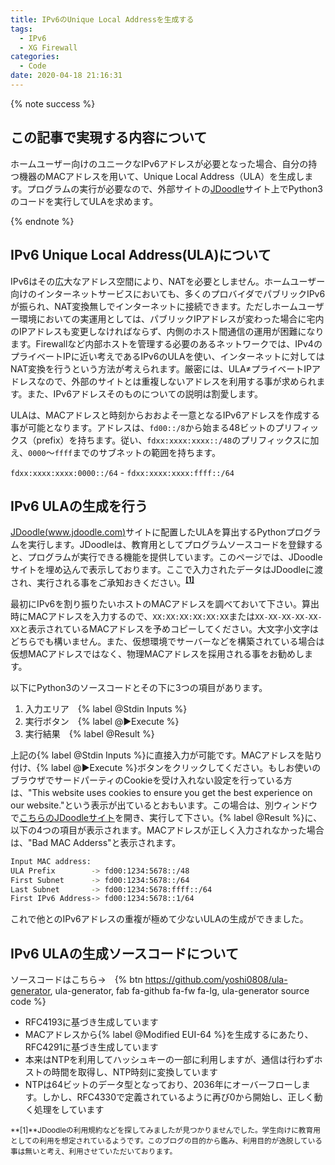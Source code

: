 ```yaml
---
title: IPv6のUnique Local Addressを生成する
tags:
  - IPv6
  - XG Firewall
categories:
  - Code
date: 2020-04-18 21:16:31
---
```


{% note success  %}

## この記事で実現する内容について

ホームユーザー向けのユニークなIPv6アドレスが必要となった場合、自分の持つ機器のMACアドレスを用いて、Unique Local Address（ULA）を生成します。プログラムの実行が必要なので、外部サイトの[JDoodle](https://www.jdoodle.com/)サイト上でPython3のコードを実行してULAを求めます。

{% endnote %}

<!-- more -->

## IPv6 Unique Local Address(ULA)について

IPv6はその広大なアドレス空間により、NATを必要としません。ホームユーザー向けのインターネットサービスにおいても、多くのプロバイダでパブリックIPv6が振られ、NAT変換無しでインターネットに接続できます。ただしホームユーザー環境においての実運用としては、パブリックIPアドレスが変わった場合に宅内のIPアドレスも変更しなければならず、内側のホスト間通信の運用が困難になります。Firewallなど内部ホストを管理する必要のあるネットワークでは、IPv4のプライベートIPに近い考えであるIPv6のULAを使い、インターネットに対してはNAT変換を行うという方法が考えられます。厳密には、ULA≠プライベートIPアドレスなので、外部のサイトとは重複しないアドレスを利用する事が求められます。また、IPv6アドレスそのものについての説明は割愛します。

ULAは、MACアドレスと時刻からおおよそ一意となるIPv6アドレスを作成する事が可能となります。アドレスは、`fd00::/8`から始まる48ビットのプリフィックス（prefix）を持ちます。従い、`fdxx:xxxx:xxxx::/48`のプリフィックスに加え、`0000`〜`ffff`までのサブネットの範囲を持ちます。

`fdxx:xxxx:xxxx:0000::/64` - `fdxx:xxxx:xxxx:ffff::/64`

## IPv6 ULAの生成を行う

[JDoodle(www.jdoodle.com)](https://www.jdoodle.com/)サイトに配置したULAを算出するPythonプログラムを実行します。JDoodleは、教育用としてプログラムソースコードを登録すると、プログラムが実行できる機能を提供しています。このページでは、JDoodleサイトを埋め込んで表示しております。ここで入力されたデータはJDoodleに渡され、実行される事をご承知おきください。<sup>**[[1]](#note1)**</sup>

最初にIPv6を割り振りたいホストのMACアドレスを調べておいて下さい。算出時にMACアドレスを入力するので、`XX:XX:XX:XX:XX:XX`または`XX-XX-XX-XX-XX-XX`と表示されているMACアドレスを予めコピーしてください。大文字小文字はどちらでも構いません。また、仮想環境でサーバーなどを構築されている場合は仮想MACアドレスではなく、物理MACアドレスを採用される事をお勧めします。

以下にPython3のソースコードとその下に3つの項目があります。

1. 入力エリア　{% label @Stdin Inputs %}
2. 実行ボタン　{% label @▶︎Execute %}
3. 実行結果　{% label @Result %}

<div data-pym-src="https://www.jdoodle.com/embed/v0/20tR?stdin=1&arg=0"></div>

上記の{% label @Stdin Inputs %}に直接入力が可能です。MACアドレスを貼り付け、{% label @▶︎Execute %}ボタンをクリックしてください。もしお使いのブラウザでサードパーティのCookieを受け入れない設定を行っている方は、"This website uses cookies to ensure you get the best experience on our website."という表示が出ているとおもいます。この場合は、別ウィンドウで[こちらのJDoodleサイト](https://jdoodle.com/a/20tR)を開き、実行して下さい。{% label @Result %}に、以下の4つの項目が表示されます。MACアドレスが正しく入力されなかった場合は、"Bad MAC Adderss"と表示されます。

```bash
Input MAC address:
ULA Prefix        -> fd00:1234:5678::/48
First Subnet      -> fd00:1234:5678::/64
Last Subnet       -> fd00:1234:5678:ffff::/64
First IPv6 Address-> fd00:1234:5678::1/64
```

これで他とのIPv6アドレスの重複が極めて少ないULAの生成ができました。

## IPv6 ULAの生成ソースコードについて

ソースコードはこちら→　{% btn https://github.com/yoshi0808/ula-generator, ula-generator, fab fa-github fa-fw fa-lg, ula-generator source code %}

- RFC4193に基づき生成しています
- MACアドレスから{% label @Modified EUI-64 %}を生成するにあたり、RFC4291に基づき生成しています
- 本来はNTPを利用してハッシュキーの一部に利用しますが、通信は行わずホストの時間を取得し、NTP時刻に変換しています
- NTPは64ビットのデータ型となっており、2036年にオーバーフローします。しかし、RFC4330で定義されているように再び0から開始し、正しく動く処理をしています

<small id="note1">**[1]**JDoodleの利用規約などを探してみましたが見つかりませんでした。学生向けに教育用としての利用を想定されているようです。このブログの目的から鑑み、利用目的が逸脱している事は無いと考え、利用させていただいております。</small>

<script src="https://www.jdoodle.com/assets/jdoodle-pym.min.js" type="text/javascript"></script>
